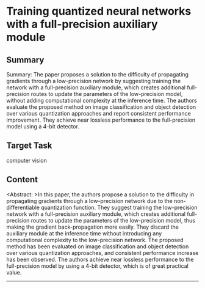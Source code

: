 # Training quantized neural networks with a full-precision auxiliary module

## Summary

Summary: The paper proposes a solution to the difficulty of propagating gradients through a low-precision network by suggesting training the network with a full-precision auxiliary module, which creates additional full-precision routes to update the parameters of the low-precision model, without adding computational complexity at the inference time. The authors evaluate the proposed method on image classification and object detection over various quantization approaches and report consistent performance improvement. They achieve near lossless performance to the full-precision model using a 4-bit detector.


## Target Task

computer vision

## Content

<Abstract: >In this paper, the authors propose a solution to the difficulty in propagating gradients through a low-precision network due to the non-differentiable quantization function. They suggest training the low-precision network with a full-precision auxiliary module, which creates additional full-precision routes to update the parameters of the low-precision model, thus making the gradient back-propagation more easily. They discard the auxiliary module at the inference time without introducing any computational complexity to the low-precision network. The proposed method has been evaluated on image classification and object detection over various quantization approaches, and consistent performance increase has been observed. The authors achieve near lossless performance to the full-precision model by using a 4-bit detector, which is of great practical value.



---

